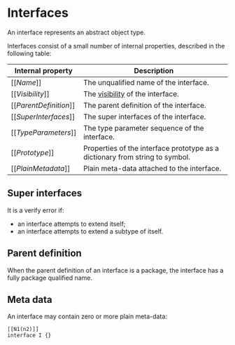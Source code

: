# Interfaces

An interface represents an abstract object type.

Interfaces consist of a small number of internal properties, described in the following table:

| Internal property | Description |
| ----------------- | ----------- |
| \[\[*Name*\]\] | The unqualified name of the interface. |
| \[\[*Visibility*\]\] | The [visibility](visibility.md) of the interface. |
| \[\[*ParentDefinition*\]\] | The parent definition of the interface. |
| \[\[*SuperInterfaces*\]\] | The super interfaces of the interface. |
| \[\[*TypeParameters*\]\] | The type parameter sequence of the interface. |
| \[\[*Prototype*\]\] | Properties of the interface prototype as a dictionary from string to symbol. |
| \[\[*PlainMetadata*\]\] | Plain meta-data attached to the interface. |

## Super interfaces

It is a verify error if:

* an interface attempts to extend itself;
* an interface attempts to extend a subtype of itself.

## Parent definition

When the parent definition of an interface is a package, the interface has a fully package qualified name.

## Meta data

An interface may contain zero or more plain meta-data:

```
[[N1(n2)]]
interface I {}
```